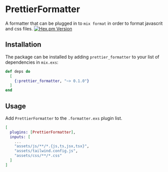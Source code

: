 # PrettierFormatter

A formatter that can be plugged in to `mix format` in order to format javascrit and css files.
[![Hex.pm Version](http://img.shields.io/hexpm/v/prettier_formatter.svg)](https://hex.pm/packages/prettier_formatter)

## Installation

The package can be installed by adding `prettier_formatter` to your list of dependencies in `mix.exs`:

```elixir
def deps do
  [
    {:prettier_formatter, "~> 0.1.0"}
  ]
end
```

## Usage

Add `PrettierFormatter` to the `.formatter.exs` plugin list.

```elixir
[
  plugins: [PrettierFormatter],
  inputs: [
    ...
    "assets/js/**/*.{js,ts,jsx,tsx}",
    "assets/tailwind.config.js",
    "assets/css/**/*.css"
  ]
]
```
